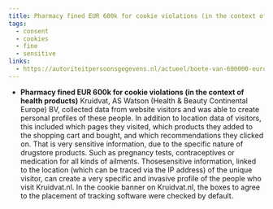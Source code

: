 ```yaml
---
title: Pharmacy fined EUR 600k for cookie violations (in the context of health products)
tags:
  - consent
  - cookies
  - fine
  - sensitive
links:
  - https://autoriteitpersoonsgegevens.nl/actueel/boete-van-600000-euro-voor-tracking-cookies-op-kruidvatnl
---
```

- **Pharmacy fined EUR 600k for cookie violations (in the context of health products)** Kruidvat, AS Watson (Health & Beauty Continental Europe) BV, collected data from website visitors and was able to create personal profiles of these people. In addition to location data of visitors, this included which pages they visited, which products they added to the shopping cart and bought, and which recommendations they clicked on. That is very sensitive information, due to the specific nature of drugstore products. Such as pregnancy tests, contraceptives or medication for all kinds of ailments. Thosesensitive information, linked to the location (which can be traced via the IP address) of the unique visitor, can create a very specific and invasive profile of the people who visit Kruidvat.nl. In the cookie banner on Kruidvat.nl, the boxes to agree to the placement of tracking software were checked by default.
